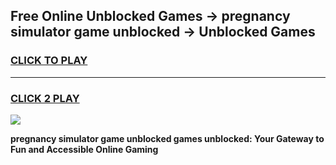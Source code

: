 
## Free Online Unblocked Games → pregnancy simulator game unblocked → Unblocked Games
<h3>
<a href="https://premium.freeplayer.one?title=pregnancy_simulator_game_unblocked&ref=21F">CLICK TO PLAY</a></h3>
<hr>

<h3>
<a href="https://premium.freeplayer.one?title=pregnancy_simulator_game_unblocked&ref=21F">CLICK 2 PLAY</a>
  
</h3>

<a href="https://premium.freeplayer.one?title=pregnancy_simulator_game_unblocked&ref=21F/"><img src="https://clearcache.store/games.png"></a>


**pregnancy simulator game unblocked games unblocked: Your Gateway to Fun and Accessible Online Gaming**
